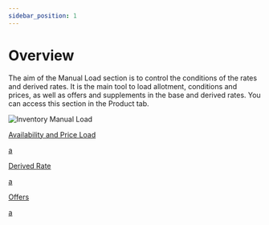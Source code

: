 ```yaml
---
sidebar_position: 1
---
```


# Overview

The aim of the Manual Load section is to control the conditions of the rates and derived rates. It is the main tool to load allotment, conditions and prices, as well as offers and supplements in the base and derived rates. You can access this section in the Product tab.

![Inventory Manual Load](https://storage.travelgate.com/docs/inventory_manual-load.png)


<div className="shortcuts-overview">
    <div className="shortcuts-overview__content">
        <a className="item" href="availability-and-price">
            <icon icon="fa-brands fa-github" size="lg" />
            <p className="item__title">Availability and Price Load</p>
            <p className="item__subtitle">a</p>
        </a>
        <a className="item" href="derived-rate">
            <icon icon="fa-brands fa-github" size="lg" />
            <p className="item__title">Derived Rate</p>
            <p className="item__subtitle">a</p>
        </a>
        <a className="item" href="offers">
            <icon icon="fa-brands fa-github" size="lg" />
            <p className="item__title">Offers</p>
            <p className="item__subtitle">a</p>
        </a>
    </div> 
</div>